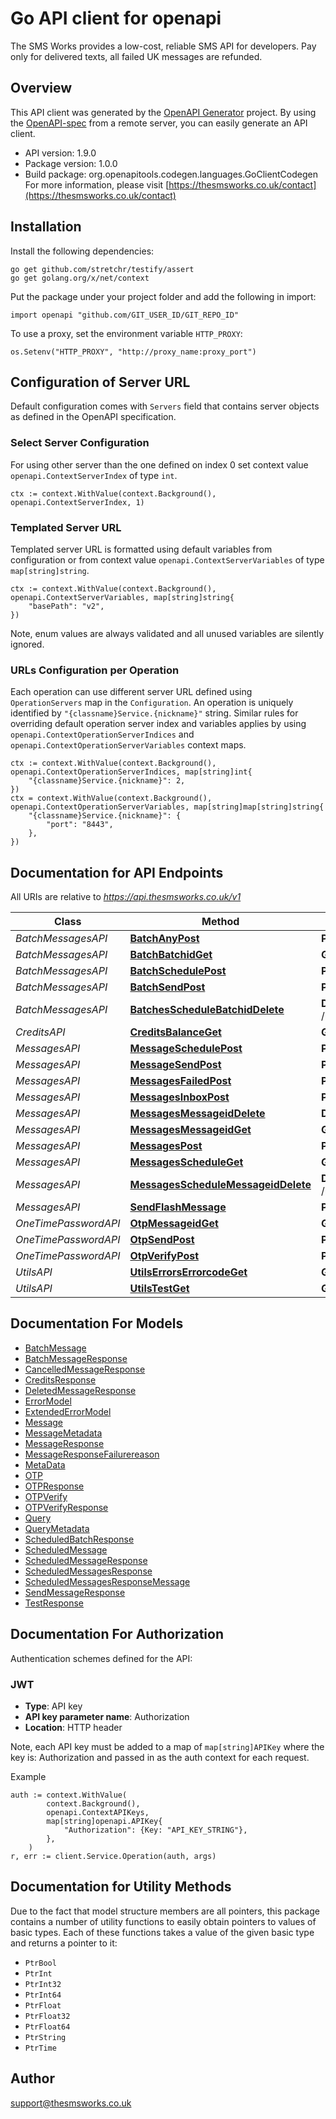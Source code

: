 # Go API client for openapi

The SMS Works provides a low-cost, reliable SMS API for developers. Pay only for delivered texts, all failed UK messages are refunded.

## Overview
This API client was generated by the [OpenAPI Generator](https://openapi-generator.tech) project.  By using the [OpenAPI-spec](https://www.openapis.org/) from a remote server, you can easily generate an API client.

- API version: 1.9.0
- Package version: 1.0.0
- Build package: org.openapitools.codegen.languages.GoClientCodegen
For more information, please visit [https://thesmsworks.co.uk/contact](https://thesmsworks.co.uk/contact)

## Installation

Install the following dependencies:

```shell
go get github.com/stretchr/testify/assert
go get golang.org/x/net/context
```

Put the package under your project folder and add the following in import:

```golang
import openapi "github.com/GIT_USER_ID/GIT_REPO_ID"
```

To use a proxy, set the environment variable `HTTP_PROXY`:

```golang
os.Setenv("HTTP_PROXY", "http://proxy_name:proxy_port")
```

## Configuration of Server URL

Default configuration comes with `Servers` field that contains server objects as defined in the OpenAPI specification.

### Select Server Configuration

For using other server than the one defined on index 0 set context value `openapi.ContextServerIndex` of type `int`.

```golang
ctx := context.WithValue(context.Background(), openapi.ContextServerIndex, 1)
```

### Templated Server URL

Templated server URL is formatted using default variables from configuration or from context value `openapi.ContextServerVariables` of type `map[string]string`.

```golang
ctx := context.WithValue(context.Background(), openapi.ContextServerVariables, map[string]string{
	"basePath": "v2",
})
```

Note, enum values are always validated and all unused variables are silently ignored.

### URLs Configuration per Operation

Each operation can use different server URL defined using `OperationServers` map in the `Configuration`.
An operation is uniquely identified by `"{classname}Service.{nickname}"` string.
Similar rules for overriding default operation server index and variables applies by using `openapi.ContextOperationServerIndices` and `openapi.ContextOperationServerVariables` context maps.

```golang
ctx := context.WithValue(context.Background(), openapi.ContextOperationServerIndices, map[string]int{
	"{classname}Service.{nickname}": 2,
})
ctx = context.WithValue(context.Background(), openapi.ContextOperationServerVariables, map[string]map[string]string{
	"{classname}Service.{nickname}": {
		"port": "8443",
	},
})
```

## Documentation for API Endpoints

All URIs are relative to *https://api.thesmsworks.co.uk/v1*

Class | Method | HTTP request | Description
------------ | ------------- | ------------- | -------------
*BatchMessagesAPI* | [**BatchAnyPost**](docs/BatchMessagesAPI.md#batchanypost) | **Post** /batch/any | 
*BatchMessagesAPI* | [**BatchBatchidGet**](docs/BatchMessagesAPI.md#batchbatchidget) | **Get** /batch/{batchid} | 
*BatchMessagesAPI* | [**BatchSchedulePost**](docs/BatchMessagesAPI.md#batchschedulepost) | **Post** /batch/schedule | 
*BatchMessagesAPI* | [**BatchSendPost**](docs/BatchMessagesAPI.md#batchsendpost) | **Post** /batch/send | 
*BatchMessagesAPI* | [**BatchesScheduleBatchidDelete**](docs/BatchMessagesAPI.md#batchesschedulebatchiddelete) | **Delete** /batches/schedule/{batchid} | 
*CreditsAPI* | [**CreditsBalanceGet**](docs/CreditsAPI.md#creditsbalanceget) | **Get** /credits/balance | 
*MessagesAPI* | [**MessageSchedulePost**](docs/MessagesAPI.md#messageschedulepost) | **Post** /message/schedule | 
*MessagesAPI* | [**MessageSendPost**](docs/MessagesAPI.md#messagesendpost) | **Post** /message/send | 
*MessagesAPI* | [**MessagesFailedPost**](docs/MessagesAPI.md#messagesfailedpost) | **Post** /messages/failed | 
*MessagesAPI* | [**MessagesInboxPost**](docs/MessagesAPI.md#messagesinboxpost) | **Post** /messages/inbox | 
*MessagesAPI* | [**MessagesMessageidDelete**](docs/MessagesAPI.md#messagesmessageiddelete) | **Delete** /messages/{messageid} | 
*MessagesAPI* | [**MessagesMessageidGet**](docs/MessagesAPI.md#messagesmessageidget) | **Get** /messages/{messageid} | 
*MessagesAPI* | [**MessagesPost**](docs/MessagesAPI.md#messagespost) | **Post** /messages | 
*MessagesAPI* | [**MessagesScheduleGet**](docs/MessagesAPI.md#messagesscheduleget) | **Get** /messages/schedule | 
*MessagesAPI* | [**MessagesScheduleMessageidDelete**](docs/MessagesAPI.md#messagesschedulemessageiddelete) | **Delete** /messages/schedule/{messageid} | 
*MessagesAPI* | [**SendFlashMessage**](docs/MessagesAPI.md#sendflashmessage) | **Post** /message/flash | 
*OneTimePasswordAPI* | [**OtpMessageidGet**](docs/OneTimePasswordAPI.md#otpmessageidget) | **Get** /otp/{messageid} | 
*OneTimePasswordAPI* | [**OtpSendPost**](docs/OneTimePasswordAPI.md#otpsendpost) | **Post** /otp/send | 
*OneTimePasswordAPI* | [**OtpVerifyPost**](docs/OneTimePasswordAPI.md#otpverifypost) | **Post** /otp/verify | 
*UtilsAPI* | [**UtilsErrorsErrorcodeGet**](docs/UtilsAPI.md#utilserrorserrorcodeget) | **Get** /utils/errors/{errorcode} | 
*UtilsAPI* | [**UtilsTestGet**](docs/UtilsAPI.md#utilstestget) | **Get** /utils/test | 


## Documentation For Models

 - [BatchMessage](docs/BatchMessage.md)
 - [BatchMessageResponse](docs/BatchMessageResponse.md)
 - [CancelledMessageResponse](docs/CancelledMessageResponse.md)
 - [CreditsResponse](docs/CreditsResponse.md)
 - [DeletedMessageResponse](docs/DeletedMessageResponse.md)
 - [ErrorModel](docs/ErrorModel.md)
 - [ExtendedErrorModel](docs/ExtendedErrorModel.md)
 - [Message](docs/Message.md)
 - [MessageMetadata](docs/MessageMetadata.md)
 - [MessageResponse](docs/MessageResponse.md)
 - [MessageResponseFailurereason](docs/MessageResponseFailurereason.md)
 - [MetaData](docs/MetaData.md)
 - [OTP](docs/OTP.md)
 - [OTPResponse](docs/OTPResponse.md)
 - [OTPVerify](docs/OTPVerify.md)
 - [OTPVerifyResponse](docs/OTPVerifyResponse.md)
 - [Query](docs/Query.md)
 - [QueryMetadata](docs/QueryMetadata.md)
 - [ScheduledBatchResponse](docs/ScheduledBatchResponse.md)
 - [ScheduledMessage](docs/ScheduledMessage.md)
 - [ScheduledMessageResponse](docs/ScheduledMessageResponse.md)
 - [ScheduledMessagesResponse](docs/ScheduledMessagesResponse.md)
 - [ScheduledMessagesResponseMessage](docs/ScheduledMessagesResponseMessage.md)
 - [SendMessageResponse](docs/SendMessageResponse.md)
 - [TestResponse](docs/TestResponse.md)


## Documentation For Authorization


Authentication schemes defined for the API:
### JWT

- **Type**: API key
- **API key parameter name**: Authorization
- **Location**: HTTP header

Note, each API key must be added to a map of `map[string]APIKey` where the key is: Authorization and passed in as the auth context for each request.

Example

```golang
auth := context.WithValue(
		context.Background(),
		openapi.ContextAPIKeys,
		map[string]openapi.APIKey{
			"Authorization": {Key: "API_KEY_STRING"},
		},
	)
r, err := client.Service.Operation(auth, args)
```


## Documentation for Utility Methods

Due to the fact that model structure members are all pointers, this package contains
a number of utility functions to easily obtain pointers to values of basic types.
Each of these functions takes a value of the given basic type and returns a pointer to it:

* `PtrBool`
* `PtrInt`
* `PtrInt32`
* `PtrInt64`
* `PtrFloat`
* `PtrFloat32`
* `PtrFloat64`
* `PtrString`
* `PtrTime`

## Author

support@thesmsworks.co.uk

